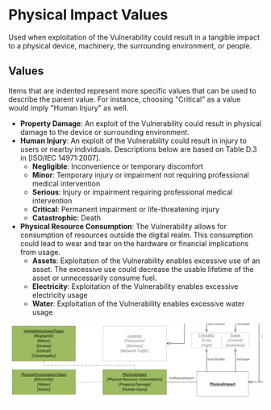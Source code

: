 # Physical Impact Values

Used when exploitation of the Vulnerability could result in a tangible impact to a physical device, machinery, the surrounding environment, or people.

## Values

Items that are indented represent more specific values that can be used to describe the parent value. For instance, choosing "Critical" as a value would imply "Human Injury" as well.

- **Property Damage**:  An exploit of the Vulnerability could result in physical damage to the device or surrounding environment.
- **Human Injury**:  An exploit of the Vulnerability could result in injury to users or nearby individuals. Descriptions below are based on Table D.3 in [ISO/IEC 14971:2007].
  - **Negligible**:  Inconvenience or temporary discomfort
  - **Minor**:  Temporary injury or impairment not requiring professional medical intervention
  - **Serious**:  Injury or impairment requiring professional medical intervention
  - **Critical**:  Permanent impairment or life-threatening injury
  - **Catastrophic**:  Death
- **Physical Resource Consumption**:  The Vulnerability allows for consumption of resources outside the digital realm. This consumption could lead to wear and tear on the hardware or financial implications from usage.
  - **Assets**:  Exploitation of the Vulnerability enables excessive use of an asset. The excessive use could decrease the usable lifetime of the asset or unnecessarily consume fuel.
  - **Electricity**:  Exploitation of the Vulnerability enables excessive electricity usage
  - **Water**:  Exploitation of the Vulnerability enables excessive water usage

![Physical Impact Values Graph](../figures/graphsnippets/PhysicalImpactValuesSnippet.png "Physical Impact Values Graph")